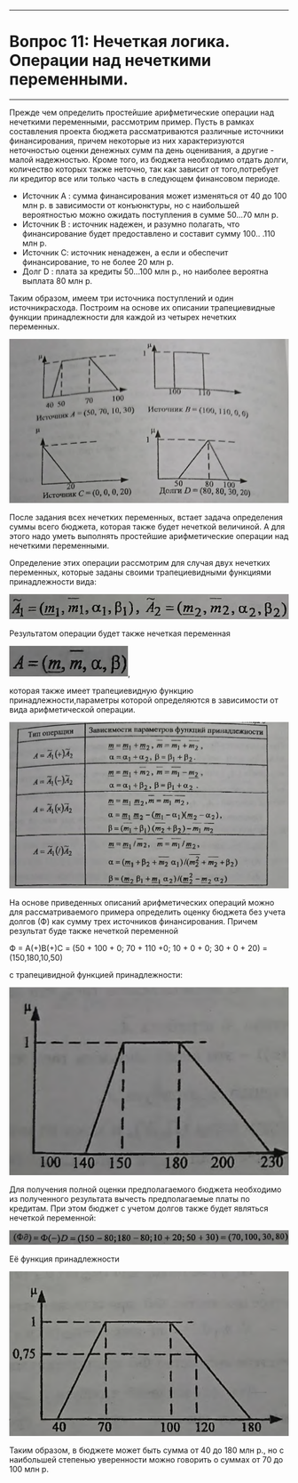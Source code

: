 ___
# Вопрос 11: Нечеткая логика. Операции над нечеткими переменными.
___

Прежде чем определить простейшие арифметические операции над нечеткими переменными, рассмотрим пример. Пусть в рамках составления проекта бюджета рассматриваются различные источники финансирования, причем некоторые из них характеризуются неточностью оценки денежных сумм па день оценивания, а другие - малой надежностью. Кроме того, из бюджета необходимо отдать долги, количество которых также неточно, так как зависит от того,потребует ли кредитор все или только часть в следующем
финансовом периоде.

- Источник А : сумма финансирования может изменяться от 40 до
100 млн р. в зависимости от конъюнктуры, но с наибольшей вероятностью
можно ожидать поступления в сумме 50...70 млн р.
- Источник В : источник надежен, и разумно полагать, что
финансирование будет предоставлено и составит сумму 100.. .110 млн р.
- Источник С: источник ненадежен, а если и обеспечит
финансирование, то не более 20 млн р.
- Долг D : плата за кредиты 50...100 млн р., но наиболее вероятна
выплата 80 млн р.

Таким образом, имеем три источника поступлений и один источникрасхода. Построим на основе их описании трапециевидные функции принадлежности для каждой из четырех нечетких переменных.

![График 1](../resources/imgs/t11_1.png)

После задания всех нечетких переменных, встает задача определения
суммы всего бюджета, которая также будет нечеткой величиной. А для этого надо уметь выполнять простейшие арифметические операции над нечеткими переменными.

Определение этих операции рассмотрим для случая двух нечетких переменных, которые заданы своими трапециевидными функциями принадлежности вида:

![Функции](../resources/imgs/t11_2.png)

Результатом операции будет также нечеткая переменная 

![A](../resources/imgs/t11_3.png), 

которая также имеет трапециевидную функцию принадлежности,параметры которой определяются в зависимости от вида арифметической операции.

![Таблица](../resources/imgs/t11_4.png)

На основе приведенных описаний арифметических операций можно для рассматриваемого примера определить оценку бюджета без учета долгов (Ф) как сумму трех источников финансирования. Причем результат буде также нечеткой переменной

Ф = А(+)В(+)С = (50 + 100 + 0; 70 + 110 +0; 10 + 0 + 0; 30 + 0 + 20) = (150,180,10,50)

c трапецивидной функцией принадлежности:

![График 2](../resources/imgs/t11_5.png)

Для получения полной оценки предполагаемого бюджета необходимо из полученного результата вычесть предполагаемые платы по кредитам. При этом бюджет с учетом долгов также будет являться нечеткой переменной:

![](../resources/imgs/t11_6.png)

Её функция принадлежности

![](../resources/imgs/t11_7.png)

Таким образом, в бюджете может быть сумма от 40 до 180 млн р., но с наибольшей степенью уверенности можно говорить о суммах от 70 до 100 млн р.